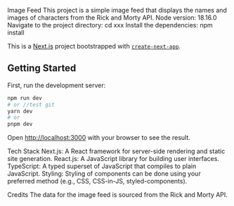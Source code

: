 Image Feed
This project is a simple image feed that displays the names and images of characters from the Rick and Morty API.
Node version: 18.16.0
Navigate to the project directory: cd xxx
Install the dependencies: npm install

This is a [Next.js](https://nextjs.org/) project bootstrapped with [`create-next-app`](https://github.com/vercel/next.js/tree/canary/packages/create-next-app).

## Getting Started

First, run the development server:

```bash
npm run dev
# or //test git
yarn dev
# or
pnpm dev
```

Open [http://localhost:3000](http://localhost:3000) with your browser to see the result.

Tech Stack
Next.js: A React framework for server-side rendering and static site generation.
React.js: A JavaScript library for building user interfaces.
TypeScript: A typed superset of JavaScript that compiles to plain JavaScript.
Styling: Styling of components can be done using your preferred method (e.g., CSS, CSS-in-JS, styled-components).

Credits
The data for the image feed is sourced from the Rick and Morty API.
